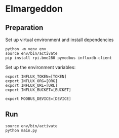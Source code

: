 # Elmargeddon

## Preparation
Set up virtual environment and install dependencies
```console
python -m venv env
source env/bin/activate
pip install rpi.bme280 pymodbus influxdb-client
```
Set up the environment variables:
```console
export INFLUX_TOKEN=[TOKEN]
export INFLUX_ORG=[ORG]
export INFLUX_URL=[URL]
export INFLUX_BUCKET=[BUCKET]

export MODBUS_DEVICE=[DEVICE]
```

## Run
```console
source env/bin/activate
python main.py
```
